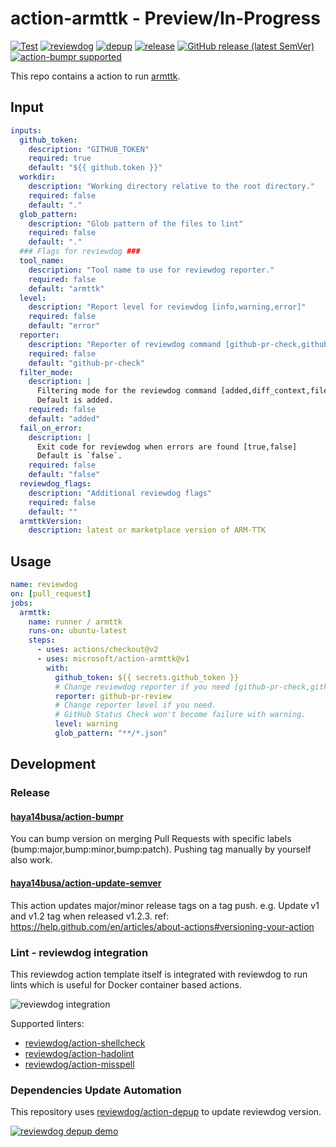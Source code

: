 # action-armttk - Preview/In-Progress 

[![Test](https://github.com/microsoft/action-armttk/workflows/Test/badge.svg)](https://github.com/microsoft/action-armttk/actions?query=workflow%3ATest)
[![reviewdog](https://github.com/microsoft/action-armttk/workflows/reviewdog/badge.svg)](https://github.com/microsoft/action-armttk/actions?query=workflow%3Areviewdog)
[![depup](https://github.com/microsoft/action-armttk/workflows/depup/badge.svg)](https://github.com/microsoft/action-pylint/actions?query=workflow%3Adepup)
[![release](https://github.com/microsoft/action-armttk/workflows/release/badge.svg)](https://github.com/microsoft/action-armttk/actions?query=workflow%3Arelease)
[![GitHub release (latest SemVer)](https://img.shields.io/github/v/release/microsoft/action-armttk?logo=github&sort=semver)](https://github.com/microsoft/action-armttk/releases)
[![action-bumpr supported](https://img.shields.io/badge/bumpr-supported-ff69b4?logo=github&link=https://github.com/haya14busa/action-bumpr)](https://github.com/haya14busa/action-bumpr)

This repo contains a action to run [armttk](https://github.com/azure/armttk).

## Input

```yaml
inputs:
  github_token:
    description: "GITHUB_TOKEN"
    required: true
    default: "${{ github.token }}"
  workdir:
    description: "Working directory relative to the root directory."
    required: false
    default: "."
  glob_pattern:
    description: "Glob pattern of the files to lint"
    required: false
    default: "."
  ### Flags for reviewdog ###
  tool_name:
    description: "Tool name to use for reviewdog reporter."
    required: false
    default: "armttk"
  level:
    description: "Report level for reviewdog [info,warning,error]"
    required: false
    default: "error"
  reporter:
    description: "Reporter of reviewdog command [github-pr-check,github-pr-review]."
    required: false
    default: "github-pr-check"
  filter_mode:
    description: |
      Filtering mode for the reviewdog command [added,diff_context,file,nofilter].
      Default is added.
    required: false
    default: "added"
  fail_on_error:
    description: |
      Exit code for reviewdog when errors are found [true,false]
      Default is `false`.
    required: false
    default: "false"
  reviewdog_flags:
    description: "Additional reviewdog flags"
    required: false
    default: ""
  armttkVersion:
    description: latest or marketplace version of ARM-TTK 
```

## Usage

```yaml
name: reviewdog
on: [pull_request]
jobs:
  armttk:
    name: runner / armttk
    runs-on: ubuntu-latest
    steps:
      - uses: actions/checkout@v2
      - uses: microsoft/action-armttk@v1
        with:
          github_token: ${{ secrets.github_token }}
          # Change reviewdog reporter if you need [github-pr-check,github-check,github-pr-review].
          reporter: github-pr-review
          # Change reporter level if you need.
          # GitHub Status Check won't become failure with warning.
          level: warning
          glob_pattern: "**/*.json"
```

## Development

### Release

#### [haya14busa/action-bumpr](https://github.com/haya14busa/action-bumpr)
You can bump version on merging Pull Requests with specific labels (bump:major,bump:minor,bump:patch).
Pushing tag manually by yourself also work.

#### [haya14busa/action-update-semver](https://github.com/haya14busa/action-update-semver)

This action updates major/minor release tags on a tag push. e.g. Update v1 and v1.2 tag when released v1.2.3.
ref: https://help.github.com/en/articles/about-actions#versioning-your-action

### Lint - reviewdog integration

This reviewdog action template itself is integrated with reviewdog to run lints
which is useful for Docker container based actions.

![reviewdog integration](https://user-images.githubusercontent.com/3797062/72735107-7fbb9600-3bde-11ea-8087-12af76e7ee6f.png)

Supported linters:

- [reviewdog/action-shellcheck](https://github.com/reviewdog/action-shellcheck)
- [reviewdog/action-hadolint](https://github.com/reviewdog/action-hadolint)
- [reviewdog/action-misspell](https://github.com/reviewdog/action-misspell)

### Dependencies Update Automation

This repository uses [reviewdog/action-depup](https://github.com/reviewdog/action-depup) to update
reviewdog version.

[![reviewdog depup demo](https://user-images.githubusercontent.com/3797062/73154254-170e7500-411a-11ea-8211-912e9de7c936.png)](https://github.com/reviewdog/action-template/pull/6)
